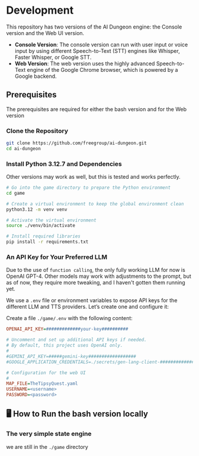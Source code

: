 # Development
This repository has two versions of the AI Dungeon engine: the Console version and the Web UI version.

- **Console Version**: The console version can run with user input or voice input by using different Speech-to-Text (STT) engines like Whisper, Faster Whisper, or Google STT.
- **Web Version**: The web version uses the highly advanced Speech-to-Text engine of the Google Chrome browser, which is powered by a Google backend.


## Prerequisites
The prerequisites are required for either the bash version and for the Web version

### Clone the Repository

```sh
git clone https://github.com/freegroup/ai-dungeon.git
cd ai-dungeon

```

### Install Python 3.12.7 and Dependencies

Other versions may work as well, but this is tested and works perfectly.

```sh
# Go into the game directory to prepare the Python environment
cd game 

# Create a virtual environment to keep the global environment clean
python3.12 -m venv venv 

# Activate the virtual environment
source ./venv/bin/activate  

# Install required libraries
pip install -r requirements.txt
```

### An API Key for Your Preferred LLM

Due to the use of `function calling`, the only fully working LLM for now is OpenAI GPT-4. Other models may work with adjustments to the prompt, but as of now, they require more tweaking, and I haven't gotten them running yet.

We use a `.env` file or environment variables to expose API keys for the different LLM and TTS providers. Let’s create one and configure it:

Create a file `./game/.env` with the following content:

```ini
OPENAI_API_KEY=#############your-key##########

# Uncomment and set up additional API keys if needed.
# By default, this project uses OpenAI only.
#
#GEMINI_API_KEY=#####gemini-key##################
#GOOGLE_APPLICATION_CREDENTIALS=./secrets/gen-lang-client-#############.json

# Configuration for the web UI
#
MAP_FILE=TheTipsyQuest.yaml
USERNAME=<username>
PASSWORD=<password>

```


## 🖥️ How to Run the bash version locally

### The very simple state engine
we are still in the `./game` directory

```sh


```
